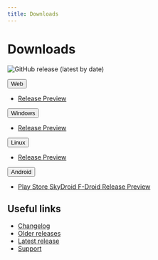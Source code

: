 ```yaml
---
title: Downloads
---
```


# Downloads

![GitHub release (latest by date)](https://img.shields.io/github/v/release/LinwoodCloud/dev_doctor?style=for-the-badge)

<div className="row margin-bottom--lg">
<div class="dropdown dropdown--hoverable">
  <button class="button button--outline button--primary">Web</button>
  <ul class="dropdown__menu">
    <li>
      <a class="dropdown__link" href="https://dev-doctor.cf">
        Release
      </a>
      <a class="dropdown__link" href="https://preview.dev-doctor.cf">
        Preview
      </a>
    </li>
  </ul>
</div>
<div class="dropdown dropdown--hoverable">
  <button class="button button--outline button--info">Windows</button>
  <ul class="dropdown__menu">
    <li>
      <a class="dropdown__link" href="https://github.com/LinwoodCloud/dev_doctor/releases/download/release/windows.zip">
        Release
      </a>
      <a class="dropdown__link" href="https://github.com/LinwoodCloud/dev_doctor/releases/download/preview/windows.zip">
        Preview
      </a>
    </li>
  </ul>
</div>
<div class="dropdown dropdown--hoverable">
  <button class="button button--outline button--info">Linux</button>
  <ul class="dropdown__menu">
    <li>
      <a class="dropdown__link" href="https://github.com/LinwoodCloud/dev_doctor/releases/download/release/linux.zip">
        Release
      </a>
      <a class="dropdown__link" href="https://github.com/LinwoodCloud/dev_doctor/releases/download/preview/linux.zip">
        Preview
      </a>
    </li>
  </ul>
</div>
<div class="dropdown dropdown--hoverable">
  <button class="button button--outline button--warning">Android</button>
  <ul class="dropdown__menu">
    <li>
      <a class="dropdown__link" href="https://play.google.com/store/apps/details?id=com.github.linwoodcloud.dev_doctor">
        Play Store
      </a>
      <a class="dropdown__link" href="https://to.skydroid.app/com.github.linwoodcloud.dev_doctor.izzyondroid">
        SkyDroid
      </a>
      <a class="dropdown__link" href="https://www.f-droid.org/en/packages/com.github.linwoodcloud.dev_doctor/">
        F-Droid
      </a>
      <a class="dropdown__link" href="https://github.com/LinwoodCloud/dev_doctor/releases/download/release/app-release.apk">
        Release
      </a>
      <a class="dropdown__link" href="https://github.com/LinwoodCloud/dev_doctor/releases/download/preview/app-release.apk">
        Preview
      </a>
    </li>
  </ul>
</div>
</div>

## Useful links

- [Changelog](CHANGELOG.md)
- [Older releases](https://github.com/LinwoodCloud/dev_doctor/releases)
- [Latest release](https://github.com/LinwoodCloud/dev_doctor/releases/latest)
- [Support](https://discord.linwood.tk)
